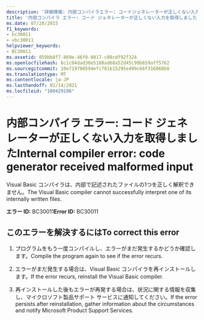 ```yaml
---
description: '詳細情報: 内部コンパイラエラー: コードジェネレーターが正しくない入力を受信しました'
title: '内部コンパイラ エラー: コード ジェネレーターが正しくない入力を取得しました'
ms.date: 07/20/2015
f1_keywords:
- bc30011
- vbc30011
helpviewer_keywords:
- BC30011
ms.assetid: 859bb8f7-869e-46f0-8017-c88cdf92f324
ms.openlocfilehash: 6c1c04dad30e5188ad68a52d45c99b659aff5762
ms.sourcegitcommit: 10e719780594efc781b15295e499c66f316068b8
ms.translationtype: MT
ms.contentlocale: ja-JP
ms.lasthandoff: 02/14/2021
ms.locfileid: "100429196"
---
```

# <a name="internal-compiler-error-code-generator-received-malformed-input"></a><span data-ttu-id="54c1f-103">内部コンパイラ エラー: コード ジェネレーターが正しくない入力を取得しました</span><span class="sxs-lookup"><span data-stu-id="54c1f-103">Internal compiler error: code generator received malformed input</span></span>

<span data-ttu-id="54c1f-104">Visual Basic コンパイラは、内部で記述されたファイルの1つを正しく解釈できません。</span><span class="sxs-lookup"><span data-stu-id="54c1f-104">The Visual Basic compiler cannot successfully interpret one of its internally written files.</span></span>  
  
 <span data-ttu-id="54c1f-105">**エラー ID:** BC30011</span><span class="sxs-lookup"><span data-stu-id="54c1f-105">**Error ID:** BC30011</span></span>  
  
## <a name="to-correct-this-error"></a><span data-ttu-id="54c1f-106">このエラーを解決するには</span><span class="sxs-lookup"><span data-stu-id="54c1f-106">To correct this error</span></span>  
  
1. <span data-ttu-id="54c1f-107">プログラムをもう一度コンパイルし、エラーがまだ発生するかどうか確認します。</span><span class="sxs-lookup"><span data-stu-id="54c1f-107">Compile the program again to see if the error recurs.</span></span>  
  
2. <span data-ttu-id="54c1f-108">エラーがまだ発生する場合は、Visual Basic コンパイラを再インストールします。</span><span class="sxs-lookup"><span data-stu-id="54c1f-108">If the error recurs, reinstall the Visual Basic compiler.</span></span>  
  
3. <span data-ttu-id="54c1f-109">再インストールした後もエラーが再発する場合は、状況に関する情報を収集し、マイクロソフト製品サポート サービスに通知してください。</span><span class="sxs-lookup"><span data-stu-id="54c1f-109">If the error persists after reinstallation, gather information about the circumstances and notify Microsoft Product Support Services.</span></span>  
